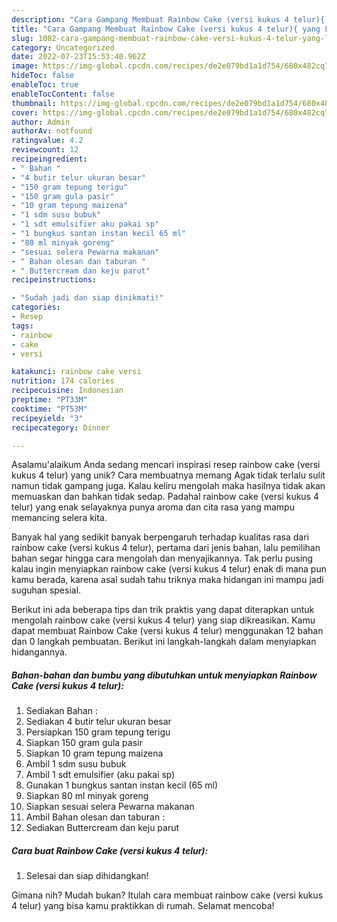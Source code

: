 ```yaml
---
description: "Cara Gampang Membuat Rainbow Cake (versi kukus 4 telur){ yang Lezat"
title: "Cara Gampang Membuat Rainbow Cake (versi kukus 4 telur){ yang Lezat"
slug: 1082-cara-gampang-membuat-rainbow-cake-versi-kukus-4-telur-yang-lezat
category: Uncategorized
date: 2022-07-23T15:53:40.962Z
image: https://img-global.cpcdn.com/recipes/de2e079bd1a1d754/680x482cq70/rainbow-cake-versi-kukus-4-telur-foto-resep-utama.jpg
hideToc: false
enableToc: true
enableTocContent: false
thumbnail: https://img-global.cpcdn.com/recipes/de2e079bd1a1d754/680x482cq70/rainbow-cake-versi-kukus-4-telur-foto-resep-utama.jpg
cover: https://img-global.cpcdn.com/recipes/de2e079bd1a1d754/680x482cq70/rainbow-cake-versi-kukus-4-telur-foto-resep-utama.jpg
author: Admin
authorAv: notfound
ratingvalue: 4.2
reviewcount: 12
recipeingredient:
- " Bahan "
- "4 butir telur ukuran besar"
- "150 gram tepung terigu"
- "150 gram gula pasir"
- "10 gram tepung maizena"
- "1 sdm susu bubuk"
- "1 sdt emulsifier aku pakai sp"
- "1 bungkus santan instan kecil 65 ml"
- "80 ml minyak goreng"
- "sesuai selera Pewarna makanan"
- " Bahan olesan dan taburan "
- " Buttercream dan keju parut"
recipeinstructions:

- "Sudah jadi dan siap dinikmati!"
categories:
- Resep
tags:
- rainbow
- cake
- versi

katakunci: rainbow cake versi 
nutrition: 174 calories
recipecuisine: Indonesian
preptime: "PT33M"
cooktime: "PT53M"
recipeyield: "3"
recipecategory: Dinner

---
```



Asalamu'alaikum Anda sedang mencari inspirasi resep rainbow cake (versi kukus 4 telur) yang unik? Cara membuatnya memang Agak tidak terlalu sulit namun tidak gampang juga. Kalau keliru mengolah maka hasilnya tidak akan memuaskan dan bahkan tidak sedap. Padahal rainbow cake (versi kukus 4 telur) yang enak selayaknya punya aroma dan cita rasa yang mampu memancing selera kita.




Banyak hal yang sedikit banyak berpengaruh terhadap kualitas rasa dari rainbow cake (versi kukus 4 telur), pertama dari jenis bahan, lalu pemilihan bahan segar hingga cara mengolah dan menyajikannya. Tak perlu pusing kalau ingin menyiapkan rainbow cake (versi kukus 4 telur) enak di mana pun kamu berada, karena asal sudah tahu triknya maka hidangan ini mampu jadi suguhan spesial.


Berikut ini ada beberapa tips dan trik praktis yang dapat diterapkan untuk mengolah rainbow cake (versi kukus 4 telur) yang siap dikreasikan. Kamu dapat membuat Rainbow Cake (versi kukus 4 telur) menggunakan 12 bahan dan 0 langkah pembuatan. Berikut ini langkah-langkah dalam menyiapkan hidangannya.

<!--inarticleads1-->

##### Bahan-bahan dan bumbu yang dibutuhkan untuk menyiapkan Rainbow Cake (versi kukus 4 telur):

1. Sediakan  Bahan :
1. Sediakan 4 butir telur ukuran besar
1. Persiapkan 150 gram tepung terigu
1. Siapkan 150 gram gula pasir
1. Siapkan 10 gram tepung maizena
1. Ambil 1 sdm susu bubuk
1. Ambil 1 sdt emulsifier (aku pakai sp)
1. Gunakan 1 bungkus santan instan kecil (65 ml)
1. Siapkan 80 ml minyak goreng
1. Siapkan sesuai selera Pewarna makanan
1. Ambil  Bahan olesan dan taburan :
1. Sediakan  Buttercream dan keju parut




<!--inarticleads2-->

##### Cara buat Rainbow Cake (versi kukus 4 telur):


1. Selesai dan siap dihidangkan!



Gimana nih? Mudah bukan? Itulah cara membuat rainbow cake (versi kukus 4 telur) yang bisa kamu praktikkan di rumah. Selamat mencoba!
